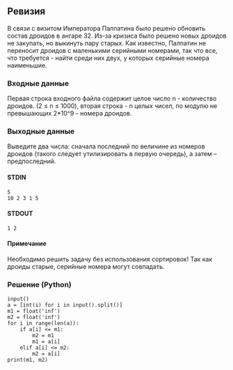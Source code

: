 ## Ревизия
В связи с визитом Императора Палпатина было решено обновить состав дроидов в ангаре 32. 
Из-за кризиса было решено новых дроидов не закупать, но выкинуть пару старых. 
Как известно, Палпатин не переносит дроидов с маленькими серийными номерами, 
так что все, что требуется - найти среди них двух, у которых серийные номера наименьшие.

### Входные данные
Первая строка входного файла содержит целое число n - количество дроидов.
(2 ≤ n ≤ 1000), вторая строка - n целых чисел, 
по модулю не превышающих 2*10^9 - номера дроидов.
### Выходные данные
Выведите два числа: сначала последний по величине из номеров дроидов 
(такого следует утилизировать в первую очередь), а затем – предпоследний.

#### STDIN
```
5
10 2 3 1 5
```
#### STDOUT
```
1 2
```

#### Примечание
Необходимо решить задачу без использования сортировок! 
Так как дроиды старые, серийные номера могут совпадать.

### Решение (Python)
```
input()
a = [int(i) for i in input().split()]
m1 = float('inf')
m2 = float('inf')
for i in range(len(a)):
    if a[i] <= m1:
        m2 = m1
        m1 = a[i]
    elif a[i] <= m2:
        m2 = a[i]
print(m1, m2)
```
